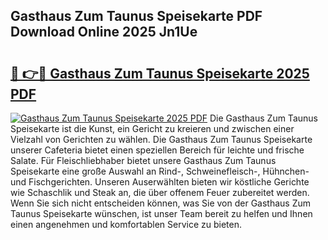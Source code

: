 ## Gasthaus Zum Taunus Speisekarte PDF Download Online 2025 Jn1Ue

# <h2><a href="http://gc6ortd.nevu.top/?p=Gasthaus+Zum+Taunus+Speisekarte">🔗 👉🔴 Gasthaus Zum Taunus Speisekarte 2025 PDF</a></h2>

[![Gasthaus Zum Taunus Speisekarte 2025 PDF](https://i.imgur.com/dBaPXMq.png)](http://gc6ortd.nevu.top/?p=Gasthaus+Zum+Taunus+Speisekarte)
Die Gasthaus Zum Taunus Speisekarte ist die Kunst, ein Gericht zu kreieren und zwischen einer Vielzahl von Gerichten zu wählen. Die Gasthaus Zum Taunus Speisekarte unserer Cafeteria bietet einen speziellen Bereich für leichte und frische Salate. Für Fleischliebhaber bietet unsere Gasthaus Zum Taunus Speisekarte eine große Auswahl an Rind-, Schweinefleisch-, Hühnchen- und Fischgerichten. Unseren Auserwählten bieten wir köstliche Gerichte wie Schaschlik und Steak an, die über offenem Feuer zubereitet werden. Wenn Sie sich nicht entscheiden können, was Sie von der Gasthaus Zum Taunus Speisekarte wünschen, ist unser Team bereit zu helfen und Ihnen einen angenehmen und komfortablen Service zu bieten.
